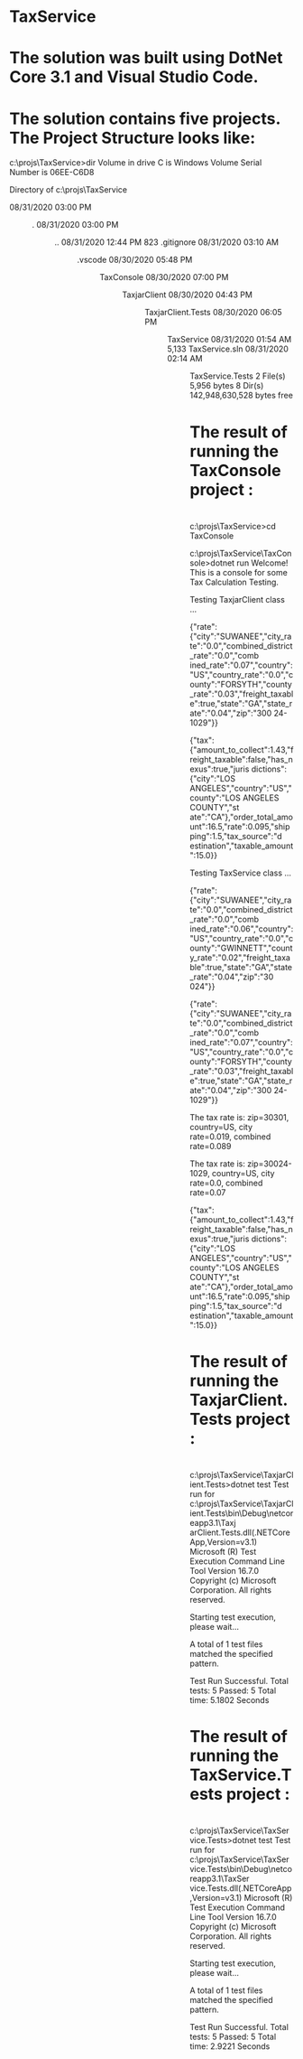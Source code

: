 # TaxService

# The solution was built using DotNet Core 3.1 and Visual Studio Code. 

# The solution contains five projects. The Project Structure looks like: 

c:\projs\TaxService>dir
 Volume in drive C is Windows
 Volume Serial Number is 06EE-C6D8

 Directory of c:\projs\TaxService

08/31/2020  03:00 PM    <DIR>          .
08/31/2020  03:00 PM    <DIR>          ..
08/31/2020  12:44 PM               823 .gitignore
08/31/2020  03:10 AM    <DIR>          .vscode
08/30/2020  05:48 PM    <DIR>          TaxConsole
08/30/2020  07:00 PM    <DIR>          TaxjarClient
08/30/2020  04:43 PM    <DIR>          TaxjarClient.Tests
08/30/2020  06:05 PM    <DIR>          TaxService
08/31/2020  01:54 AM             5,133 TaxService.sln
08/31/2020  02:14 AM    <DIR>          TaxService.Tests
               2 File(s)          5,956 bytes
               8 Dir(s)  142,948,630,528 bytes free


# 
# The result of running the TaxConsole project : 
#

c:\projs\TaxService>cd TaxConsole

c:\projs\TaxService\TaxConsole>dotnet run
Welcome! This is a console for some Tax Calculation Testing.

Testing TaxjarClient class ...

{"rate":{"city":"SUWANEE","city_rate":"0.0","combined_district_rate":"0.0","comb
ined_rate":"0.07","country":"US","country_rate":"0.0","county":"FORSYTH","county
_rate":"0.03","freight_taxable":true,"state":"GA","state_rate":"0.04","zip":"300
24-1029"}}


{"tax":{"amount_to_collect":1.43,"freight_taxable":false,"has_nexus":true,"juris
dictions":{"city":"LOS ANGELES","country":"US","county":"LOS ANGELES COUNTY","st
ate":"CA"},"order_total_amount":16.5,"rate":0.095,"shipping":1.5,"tax_source":"d
estination","taxable_amount":15.0}}



Testing TaxService class ...

{"rate":{"city":"SUWANEE","city_rate":"0.0","combined_district_rate":"0.0","comb
ined_rate":"0.06","country":"US","country_rate":"0.0","county":"GWINNETT","count
y_rate":"0.02","freight_taxable":true,"state":"GA","state_rate":"0.04","zip":"30
024"}}


{"rate":{"city":"SUWANEE","city_rate":"0.0","combined_district_rate":"0.0","comb
ined_rate":"0.07","country":"US","country_rate":"0.0","county":"FORSYTH","county
_rate":"0.03","freight_taxable":true,"state":"GA","state_rate":"0.04","zip":"300
24-1029"}}


The tax rate is: zip=30301, country=US, city rate=0.019, combined rate=0.089


The tax rate is: zip=30024-1029, country=US, city rate=0.0, combined rate=0.07


{"tax":{"amount_to_collect":1.43,"freight_taxable":false,"has_nexus":true,"juris
dictions":{"city":"LOS ANGELES","country":"US","county":"LOS ANGELES COUNTY","st
ate":"CA"},"order_total_amount":16.5,"rate":0.095,"shipping":1.5,"tax_source":"d
estination","taxable_amount":15.0}}


# 
# The result of running the TaxjarClient.Tests project : 
#

c:\projs\TaxService\TaxjarClient.Tests>dotnet test
Test run for c:\projs\TaxService\TaxjarClient.Tests\bin\Debug\netcoreapp3.1\Taxj
arClient.Tests.dll(.NETCoreApp,Version=v3.1)
Microsoft (R) Test Execution Command Line Tool Version 16.7.0
Copyright (c) Microsoft Corporation.  All rights reserved.

Starting test execution, please wait...

A total of 1 test files matched the specified pattern.

Test Run Successful.
Total tests: 5
     Passed: 5
 Total time: 5.1802 Seconds


# 
# The result of running the TaxService.Tests project : 
#

c:\projs\TaxService\TaxService.Tests>dotnet test
Test run for c:\projs\TaxService\TaxService.Tests\bin\Debug\netcoreapp3.1\TaxSer
vice.Tests.dll(.NETCoreApp,Version=v3.1)
Microsoft (R) Test Execution Command Line Tool Version 16.7.0
Copyright (c) Microsoft Corporation.  All rights reserved.

Starting test execution, please wait...

A total of 1 test files matched the specified pattern.

Test Run Successful.
Total tests: 5
     Passed: 5
 Total time: 2.9221 Seconds


